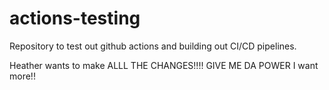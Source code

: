 # actions-testing
Repository to test out github actions and building out CI/CD pipelines.

Heather wants to make ALLL THE CHANGES!!!! GIVE ME DA POWER
I want more!! 
